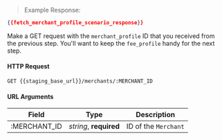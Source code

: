 > Example Response:

```json
{{fetch_merchant_profile_scenario_response}}
```

Make a GET request with the `merchant_profile` ID that you received from the previous step. You'll want to keep the `fee_profile` handy for the next step. 

#### HTTP Request

`GET {{staging_base_url}}/merchants/:MERCHANT_ID`

#### URL Arguments

Field | Type | Description
----- | ---- | -----------
:MERCHANT_ID | *string*, **required** | ID of the `Merchant`
